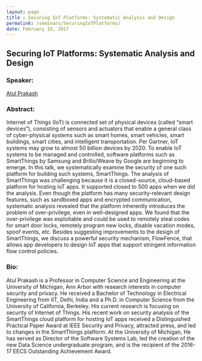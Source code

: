 ```yaml
---
layout: page
title : Securing IoT Platforms: Systematic Analysis and Design
permalink: /seminars/SecuringIoTPlatforms/
date: February 15, 2017
---
```


## Securing IoT Platforms: Systematic Analysis and Design

### Speaker:

[Atul Prakash]()

### Abstract:

Internet of Things (IoT) is connected set of physical devices (called “smart devices”), consisting of sensors and actuators that enable a general class of cyber-physical systems such as smart homes, smart vehicles, smart buildings, smart cities, and intelligent transportation. Per Gartner, IoT systems may grow to almost 50 billion devices by 2020. To enable IoT systems to be managed and controlled, software platforms such as SmartThings by Samsung and Brillo/Weave by Google are beginning to emerge. In this talk, we systematically examine the security of one such platform for building such systems, SmartThings. The analysis of SmartThings was challenging because it is a closed-source, cloud-based platform for hosting IoT apps.  It supported closed to 500 apps when we did the analysis. Even though the platform has many security-relevant design features, such as sandboxed apps and encrypted communication, systematic analysis revealed that the platform inherently introduces the problem of over-privilege, even in well-designed apps. We found that the over-privilege was exploitable and could be used to remotely steal codes for smart door locks, remotely program new locks, disable vacation modes, spoof events, etc.  Besides suggesting improvements to the design of SmartThings, we discuss a powerful security mechanism, FlowFence, that allows app developers to design IoT apps that support stringent information flow control policies.

### Bio:

Atul Prakash is a Professor in Computer Science and Engineering at the University of Michigan, Ann Arbor with research interests in computer security and privacy. He received a Bachelor of Technology in Electrical Engineering from IIT, Delhi, India and a Ph.D. in Computer Science from the University of California, Berkeley.  His current research is focusing on security of Internet of Things. His recent work on security analysis of the SmartThings cloud platform for hosting IoT apps received a Distinguished Practical Paper Award at IEEE Security and Privacy, attracted press, and led to changes in the SmartThings platform. At the University of Michigan, He has served as Director of the Software Systems Lab, led the creation of the new Data Science undergraduate program, and is the recipient of the 2016-17 EECS Outstanding Achievement Award.